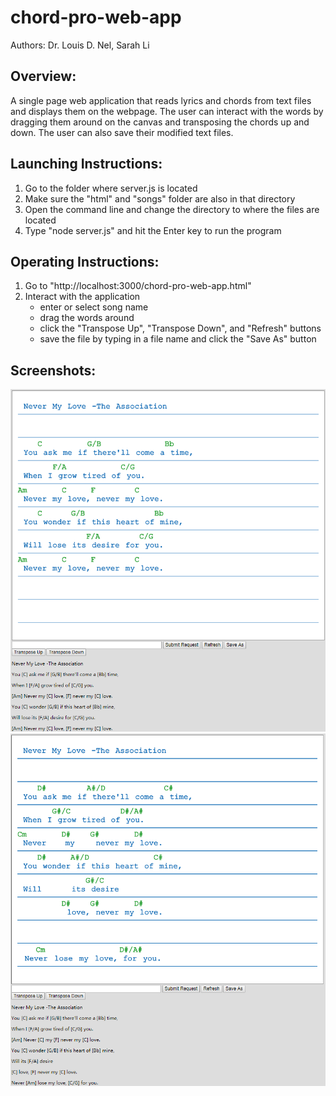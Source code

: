 # chord-pro-web-app
Authors: Dr. Louis D. Nel, Sarah Li

## Overview:
A single page web application that reads lyrics and chords from text files and displays them on the webpage.
The user can interact with the words by dragging them around on the canvas and transposing the chords up and down. The user can also save their modified text files.

## Launching Instructions:
1. Go to the folder where server.js is located
2. Make sure the "html" and "songs" folder are also in that directory
3. Open the command line and change the directory to where the files are located
4. Type "node server.js" and hit the Enter key to run the program

## Operating Instructions:
1. Go to "http://localhost:3000/chord-pro-web-app.html"
2. Interact with the application
    - enter or select song name
    - drag the words around
    - click the "Transpose Up", "Transpose Down", and "Refresh" buttons
    - save the file by typing in a file name and click the "Save As" button

## Screenshots:

![Never My Love 1](screenshots/1.png)
![Never My Love 2](screenshots/2.png)
